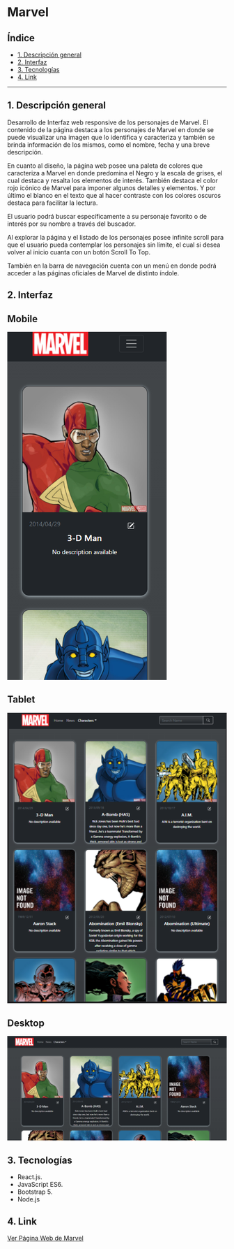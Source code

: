 # Marvel

## Índice

* [1. Descripción general](#1-descripción-general)
* [2. Interfaz](#2-interfaz)
* [3. Tecnologías](#3-tecnologías)
* [4. Link](#4-link)

***
## 1. Descripción general

Desarrollo de Interfaz web responsive de los personajes de Marvel. El contenido de la página destaca a los personajes de Marvel en donde se puede visualizar una imagen que lo identifica y caracteriza y también se brinda información de los mismos, como el nombre, fecha y una breve descripción.

En cuanto al diseño, la página web posee una paleta de colores que caracteriza a Marvel en donde predomina el Negro y la escala de grises, el cual destaca y resalta los elementos de interés. También destaca el color rojo icónico de Marvel para imponer algunos detalles y elementos. Y por último el blanco en el texto que al hacer contraste con los colores oscuros destaca para facilitar la lectura.

El usuario podrá buscar específicamente a su personaje favorito o de interés por su nombre a través del buscador.

Al explorar la página y el listado de los personajes posee infinite scroll para que el usuario pueda contemplar los personajes sin límite, el cual si desea volver al inicio cuanta con un botón Scroll To Top.

También en la barra de navegación cuenta con un menú en donde podrá acceder a  las páginas oficiales de Marvel de distinto índole.

## 2. Interfaz
## Mobile
![interface-desktop](./src/assets/mobile.png)

## Tablet
![interface-desktop](./src/assets/tablet.png)

## Desktop
![interface-desktop](./src/assets/desktop.png)

## 3. Tecnologías

* React.js.
* JavaScript ES6.
* Bootstrap 5.
* Node.js

## 4. Link
[Ver Página Web de Marvel](https://determined-kirch-b58b00.netlify.app/)